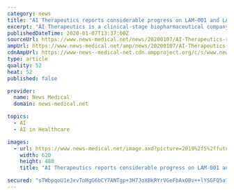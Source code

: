 ```yaml
---
category: news
title: "AI Therapeutics reports considerable progress on LAM-001 and LAM-004 clinical trials"
excerpt: "AI Therapeutics is a clinical-stage biopharmaceutical company that has created an artificial intelligence-driven drug development platform for matching ... LAM-001 has Orphan Drug Designations in the US for the therapy of LAM disease and PAH, as well as Orphan Drug Designation in Europe for the therapy of LAM disease. LAM-004 is a proprietary ..."
publishedDateTime: 2020-01-07T13:37:00Z
sourceUrl: https://www.news-medical.net/news/20200107/AI-Therapeutics-reports-considerable-progress-on-LAM-001-and-LAM-004-clinical-trials.aspx
ampUrl: https://www.news-medical.net/amp/news/20200107/AI-Therapeutics-reports-considerable-progress-on-LAM-001-and-LAM-004-clinical-trials.aspx
cdnAmpUrl: https://www-news--medical-net.cdn.ampproject.org/c/s/www.news-medical.net/amp/news/20200107/AI-Therapeutics-reports-considerable-progress-on-LAM-001-and-LAM-004-clinical-trials.aspx
type: article
quality: 52
heat: 52
published: false

provider:
  name: News Medical
  domain: news-medical.net

topics:
  - AI
  - AI in Healthcare

images:
  - url: https://www.news-medical.net/image.axd?picture=2019%2f5%2ffuturistic_techno_design_on_background_of_supercomputer_data_center_-_Image_-_Timofeev_Vladimir_M1_402c068791b640469e416c4f55d84afe-620x480.jpg
    width: 620
    height: 480
    title: "AI Therapeutics reports considerable progress on LAM-001 and LAM-004 clinical trials"

secured: "oTWbpqoU1eJxvToHgG6bCY7ANTgp+3H7JoXBkRYrVGeFbAxOBv++lYSGFQ5a7rmG/9ZW5qE0584BSwUJqhyEhE/FKC1LNijRSa7LwGvwntOMofCShgEkpkPxZXZP1pheItlAi4W0L1z/+cKtUtGHI/ZS+aUumQI8kJ1jftIxV/8bS6mFYgdN886fagMmeb2dwQW4skXmqzhIQWvH2sjdT8e2p4OECa39vob+pwxRPgtHRF/UZfTnE81hY7hthRkFq/37HS59OqC9tzWjBdqZIA==;b/fPGVONKE+IaBzfuTMmjg=="
---
```


